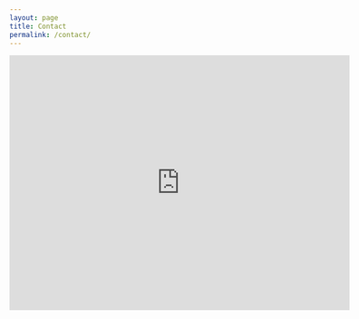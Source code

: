 ```yaml
---
layout: page
title: Contact
permalink: /contact/
---
```


<script type="text/javascript">

var center;
function calculateCenter() {
  center = map.getCenter();
}
google.maps.event.addDomListener(map, 'idle', function() {
  calculateCenter();
});
google.maps.event.addDomListener(window, 'resize', function() {
  map.setCenter(center);
});

</script>


<div class ="col-lg-12 col-sm-12">
	<div class="container-fluid">
		<div class="google-maps">
		<iframe		  
		  width="600"
		  height="450"
		  frameborder="0" style="border:0"
		  src="https://www.google.com/maps/embed/v1/place?key=AIzaSyDmOyKpQ4tgIemHFTepmzEFSsgDGP1Rwxs
		    &zoom=16&q=14+Palmers+Rd,+London+E2+0SY,+Storbritannia">

		</iframe>
		</div>
	</div>
</div>

<div class="contact-form col-xs-12 col-md-12">
	<div class="container-fluid">
		<form action="https://formspree.io/gaj.aubert@gmail.com">
			<div class="form-group">
				<label for="form-name-input">Name</label>
				<input type="text" class="form-control" id="form-name-input" placeholder="Your Name">
			</div>
			<div class="form-group">
				<label for="form-email-input">Email</label>
				<input type="email" class="form-control" id="form-email-input" placeholder=" Your Email Address">
			</div>
			<div class="form-group">
				<label for="form-text-input">Please write your message here </label>
				<textarea id="textarea" class="form-control" name="textarea" rows="3"></textarea>
			</div>
			<button type="submit" class="btn btn-default">Send</button>

		</form>
	</div>
</div>



